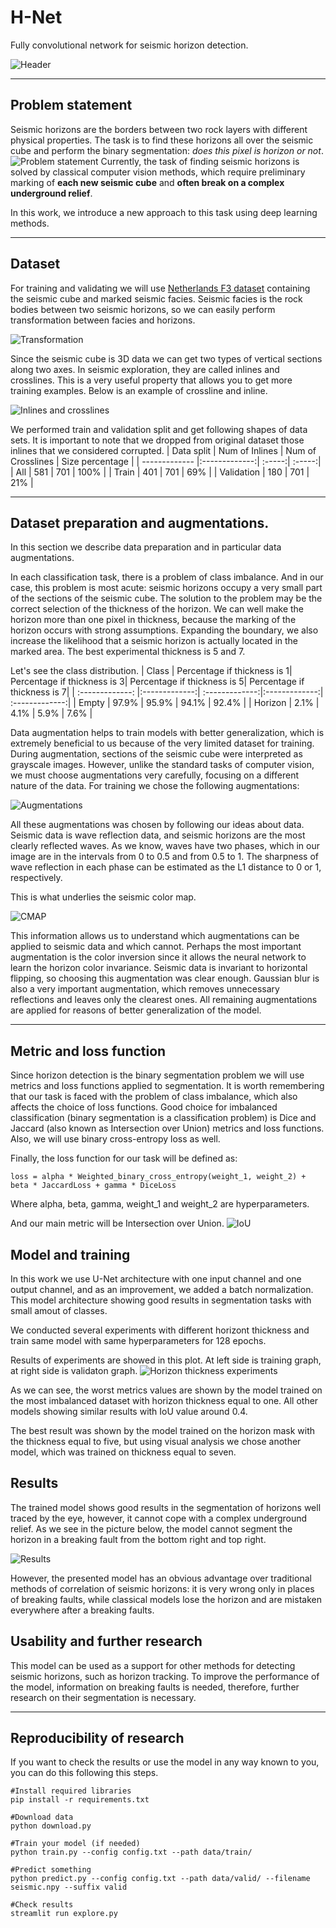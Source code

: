 # H-Net
Fully convolutional network for seismic horizon detection.

![Header](images/header.png)

---
## Problem statement
Seismic horizons are the borders between two rock layers with different physical properties. The task is to find these horizons all over the seismic cube and perform the binary segmentation: *does this pixel is horizon or not*.
![Problem statement](images/ps.png)
Currently, the task of finding seismic horizons is solved by classical computer vision methods, which require preliminary marking of __each new seismic cube__ and __often break on a complex underground relief__.

In this work, we introduce a new approach to this task using deep learning methods.

---
## Dataset
For training and validating we will use [Netherlands F3 dataset](https://github.com/olivesgatech/facies_classification_benchmark) containing the seismic cube and marked seismic facies. Seismic facies is the rock bodies between two seismic horizons, so we can easily perform transformation between facies and horizons. 

![Transformation](images/tr.png)

Since the seismic cube is 3D data we can get two types of vertical sections along two axes. In seismic exploration, they are called inlines and crosslines. This is a very useful property that allows you to get more training examples. Below is an example of crossline and inline.

![Inlines and crosslines](images/icl.png)

We performed train and validation split and get following shapes of data sets. It is important to note that we dropped from original dataset those inlines that we considered corrupted.
| Data split       | Num of Inlines           | Num of Crosslines  | Size percentage |
| ------------- |:-------------:| :-----:| :-----:|
| All | 581 | 701 | 100% |
| Train      | 401 | 701 | 69% |
| Validation      | 180     |   701 | 21% |

---
## Dataset preparation and augmentations.
In this section we describe data preparation and in particular data augmentations.

In each classification task, there is a problem of class imbalance. And in our case, this problem is most acute: seismic horizons occupy a very small part of the sections of the seismic cube. The solution to the problem may be the correct selection of the thickness of the horizon. We can well make the horizon more than one pixel in thickness, because the marking of the horizon occurs with strong assumptions. Expanding the boundary, we also increase the likelihood that a seismic horizon is actually located in the marked area. The best experimental thickness is 5 and 7.

Let's see the class distribution.
| Class       | Percentage if thickness is 1| Percentage if thickness is 3| Percentage if thickness is 5| Percentage if thickness is 7|
| :-------------: |:-------------:| :-------------:|:-------------:| :-------------:|
| Empty | 97.9% | 95.9% | 94.1% | 92.4% |
| Horizon      | 2.1% | 4.1% | 5.9% | 7.6% | 

Data augmentation helps to train models with better generalization, which is extremely beneficial to us because of the very limited dataset for training. During augmentation, sections of the seismic cube were interpreted as grayscale images. However, unlike the standard tasks of computer vision, we must choose augmentations very carefully, focusing on a different nature of the data. For training we chose the following augmentations:

![Augmentations](images/augmentations.png)

All these augmentations was chosen by following our ideas about data. Seismic data is wave reflection data, and seismic horizons are the most clearly reflected waves. As we know, waves have two phases, which in our image are in the intervals from 0 to 0.5 and from 0.5 to 1. The sharpness of wave reflection in each phase can be estimated as the L1 distance to 0 or 1, respectively. 

This is what underlies the seismic color map.

![CMAP](images/cmap.png)

This information allows us to understand which augmentations can be applied to seismic data and which cannot. Perhaps the most important augmentation is the color inversion since it allows the neural network to learn the horizon color invariance. Seismic data is invariant to horizontal flipping, so choosing this augmentation was clear enough. Gaussian blur is also a very important augmentation, which removes unnecessary reflections and leaves only the clearest ones. All remaining augmentations are applied for reasons of better generalization of the model.

---

## Metric and loss function
Since horizon detection is the binary segmentation problem we will use metrics and loss functions applied to segmentation. It is worth remembering that our task is faced with the problem of class imbalance, which also affects the choice of loss functions. Good choice for imbalanced classification (binary segmentation is a classification problem) is Dice and Jaccard (also known as Intersection over Union) metrics and loss functions. Also, we will use binary cross-entropy loss as well.

Finally, the loss function for our task will be defined as:
```
loss = alpha * Weighted_binary_cross_entropy(weight_1, weight_2) + beta * JaccardLoss + gamma * DiceLoss
```
Where alpha, beta, gamma, weight_1 and weight_2 are hyperparameters.

And our main metric will be Intersection over Union.
![IoU](images/iou_equation.png)

## Model and training
In this work we use U-Net architecture with one input channel and one output channel, and as an improvement, we added a batch normalization. This model architecture showing good results in segmentation tasks with small amout of classes.

We conducted several experiments with different horizont thickness and train same model with same hyperparameters for 128 epochs.

Results of experiments are showed in this plot. At left side is training graph, at right side is validaton graph.
![Horizon thickness experiments](images/bigplot.png)

As we can see, the worst metrics values are shown by the model trained on the most imbalanced dataset with horizon thickness equal to one. All other models showing similar results with IoU value around 0.4.

The best result was shown by the model trained on the horizon mask with the thickness equal to five, but using visual analysis we chose another model, which was trained on thickness equal to seven.

## Results
The trained model shows good results in the segmentation of horizons well traced by the eye, however, it cannot cope with a complex underground relief. As we see in the picture below, the model cannot segment the horizon in a breaking fault from the bottom right and top right.

![Results](images/results.png)

However, the presented model has an obvious advantage over traditional methods of correlation of seismic horizons: it is very wrong only in places of breaking faults, while classical models lose the horizon and are mistaken everywhere after a breaking faults.

## Usability and further research
This model can be used as a support for other methods for detecting seismic horizons, such as horizon tracking. To improve the performance of the model, information on breaking faults is needed, therefore, further research on their segmentation is necessary.

---
## Reproducibility of research
If you want to check the results or use the model in any way known to you, you can do this following this steps.

```
#Install required libraries
pip install -r requirements.txt

#Download data
python download.py

#Train your model (if needed)
python train.py --config config.txt --path data/train/

#Predict something
python predict.py --config config.txt --path data/valid/ --filename seismic.npy --suffix valid

#Check results
streamlit run explore.py
```
